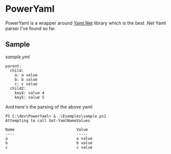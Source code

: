 ﻿PowerYaml
=========

PowerYaml is a wrapper around [Yaml.Net][] library which is the best .Net Yaml parser I've found so far.

Sample
------

*sample.yml*

	parent: 
	  child:
		a: a value
		b: b value
		c: c value
	  child2: 
		key4: value 4
		key5: value 5

And here's the parsing of the above yaml		
		
	PS C:\dev\PowerYaml> & .\Examples\sample.ps1
	Attempting to call Get-YamlNameValues

	Name                           Value
	----                           -----
	a                              a value
	b                              b value
	c                              c value

[Yaml.Net]: http://sourceforge.net/projects/yamldotnet/ "Yaml.Net"